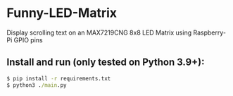 # Funny-LED-Matrix
Display scrolling text on an MAX7219CNG 8x8 LED Matrix using Raspberry-Pi GPIO pins


## Install and run (only tested on Python 3.9+):

```cmd
$ pip install -r requirements.txt
$ python3 ./main.py
```
